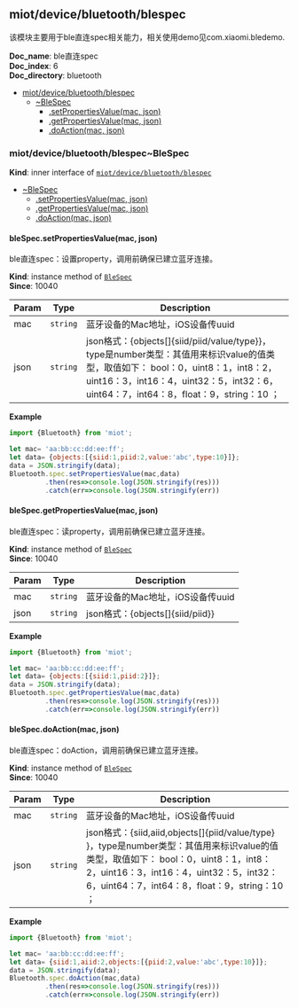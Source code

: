 <a name="module_miot/device/bluetooth/blespec"></a>

## miot/device/bluetooth/blespec
该模块主要用于ble直连spec相关能力，相关使用demo见com.xiaomi.bledemo.

**Doc_name**: ble直连spec  
**Doc_index**: 6  
**Doc_directory**: bluetooth  

* [miot/device/bluetooth/blespec](#module_miot/device/bluetooth/blespec)
    * [~BleSpec](#module_miot/device/bluetooth/blespec..BleSpec)
        * [.setPropertiesValue(mac, json)](#module_miot/device/bluetooth/blespec..BleSpec+setPropertiesValue)
        * [.getPropertiesValue(mac, json)](#module_miot/device/bluetooth/blespec..BleSpec+getPropertiesValue)
        * [.doAction(mac, json)](#module_miot/device/bluetooth/blespec..BleSpec+doAction)

<a name="module_miot/device/bluetooth/blespec..BleSpec"></a>

### miot/device/bluetooth/blespec~BleSpec
**Kind**: inner interface of [<code>miot/device/bluetooth/blespec</code>](#module_miot/device/bluetooth/blespec)  

* [~BleSpec](#module_miot/device/bluetooth/blespec..BleSpec)
    * [.setPropertiesValue(mac, json)](#module_miot/device/bluetooth/blespec..BleSpec+setPropertiesValue)
    * [.getPropertiesValue(mac, json)](#module_miot/device/bluetooth/blespec..BleSpec+getPropertiesValue)
    * [.doAction(mac, json)](#module_miot/device/bluetooth/blespec..BleSpec+doAction)

<a name="module_miot/device/bluetooth/blespec..BleSpec+setPropertiesValue"></a>

#### bleSpec.setPropertiesValue(mac, json)
ble直连spec：设置property，调用前确保已建立蓝牙连接。

**Kind**: instance method of [<code>BleSpec</code>](#module_miot/device/bluetooth/blespec..BleSpec)  
**Since**: 10040  

| Param | Type | Description |
| --- | --- | --- |
| mac | <code>string</code> | 蓝牙设备的Mac地址，iOS设备传uuid |
| json | <code>string</code> | json格式：{objects[]{siid/piid/value/type}}，type是number类型：其值用来标识value的值类型，取值如下： bool：0，uint8：1，int8：2，uint16：3，int16：4，uint32：5，int32：6，uint64：7，int64：8，float：9，string：10 ； |

**Example**  
```js
import {Bluetooth} from 'miot';

let mac= 'aa:bb:cc:dd:ee:ff';
let data= {objects:[{siid:1,piid:2,value:'abc',type:10}]};
data = JSON.stringify(data);
Bluetooth.spec.setPropertiesValue(mac,data)
         .then(res=>console.log(JSON.stringify(res)))
         .catch(err=>console.log(JSON.stringify(err))
```
<a name="module_miot/device/bluetooth/blespec..BleSpec+getPropertiesValue"></a>

#### bleSpec.getPropertiesValue(mac, json)
ble直连spec：读property，调用前确保已建立蓝牙连接。

**Kind**: instance method of [<code>BleSpec</code>](#module_miot/device/bluetooth/blespec..BleSpec)  
**Since**: 10040  

| Param | Type | Description |
| --- | --- | --- |
| mac | <code>string</code> | 蓝牙设备的Mac地址，iOS设备传uuid |
| json | <code>string</code> | json格式：{objects[]{siid/piid}} |

**Example**  
```js
import {Bluetooth} from 'miot';

let mac= 'aa:bb:cc:dd:ee:ff';
let data= {objects:[{siid:1,piid:2}]};
data = JSON.stringify(data);
Bluetooth.spec.getPropertiesValue(mac,data)
         .then(res=>console.log(JSON.stringify(res)))
         .catch(err=>console.log(JSON.stringify(err))
```
<a name="module_miot/device/bluetooth/blespec..BleSpec+doAction"></a>

#### bleSpec.doAction(mac, json)
ble直连spec：doAction，调用前确保已建立蓝牙连接。

**Kind**: instance method of [<code>BleSpec</code>](#module_miot/device/bluetooth/blespec..BleSpec)  
**Since**: 10040  

| Param | Type | Description |
| --- | --- | --- |
| mac | <code>string</code> | 蓝牙设备的Mac地址，iOS设备传uuid |
| json | <code>string</code> | json格式：{siid,aiid,objects[]{piid/value/type} }，type是number类型：其值用来标识value的值类型，取值如下： bool：0，uint8：1，int8：2，uint16：3，int16：4，uint32：5，int32：6，uint64：7，int64：8，float：9，string：10 ； |

**Example**  
```js
import {Bluetooth} from 'miot';

let mac= 'aa:bb:cc:dd:ee:ff';
let data= {siid:1,aiid:2,objects:[{piid:2,value:'abc',type:10}]};
data = JSON.stringify(data);
Bluetooth.spec.doAction(mac,data)
         .then(res=>console.log(JSON.stringify(res)))
         .catch(err=>console.log(JSON.stringify(err))
```
